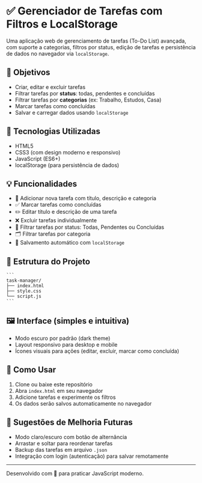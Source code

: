 # ✅ Gerenciador de Tarefas com Filtros e LocalStorage

Uma aplicação web de gerenciamento de tarefas (To-Do List) avançada, com suporte a categorias, filtros por status, edição de tarefas e persistência de dados no navegador via `localStorage`.

## 🎯 Objetivos

- Criar, editar e excluir tarefas
- Filtrar tarefas por **status**: todas, pendentes e concluídas
- Filtrar tarefas por **categorias** (ex: Trabalho, Estudos, Casa)
- Marcar tarefas como concluídas
- Salvar e carregar dados usando `localStorage`

## 🧰 Tecnologias Utilizadas

- HTML5
- CSS3 (com design moderno e responsivo)
- JavaScript (ES6+)
- localStorage (para persistência de dados)

## 💡 Funcionalidades

- 📝 Adicionar nova tarefa com título, descrição e categoria
- ✅ Marcar tarefas como concluídas
- ✏️ Editar título e descrição de uma tarefa
- ❌ Excluir tarefas individualmente
- 📂 Filtrar tarefas por status: Todas, Pendentes ou Concluídas
- 🗂️ Filtrar tarefas por categoria
- 💾 Salvamento automático com `localStorage`

## 📁 Estrutura do Projeto

    ```
    task-manager/
    ├── index.html
    ├── style.css
    └── script.js
    ```

## 🖼️ Interface (simples e intuitiva)

- Modo escuro por padrão (dark theme)
- Layout responsivo para desktop e mobile
- Ícones visuais para ações (editar, excluir, marcar como concluída)

## 🚀 Como Usar

1. Clone ou baixe este repositório
2. Abra `index.html` em seu navegador
3. Adicione tarefas e experimente os filtros
4. Os dados serão salvos automaticamente no navegador

## 📌 Sugestões de Melhoria Futuras

- Modo claro/escuro com botão de alternância
- Arrastar e soltar para reordenar tarefas
- Backup das tarefas em arquivo `.json`
- Integração com login (autenticação) para salvar remotamente

---

Desenvolvido com 💙 para praticar JavaScript moderno.
